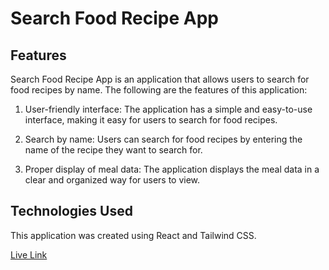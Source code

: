 # Search Food Recipe App

## Features

Search Food Recipe App is an application that allows users to search for food recipes by name. The following are the features of this application:

1. User-friendly interface: The application has a simple and easy-to-use interface, making it easy for users to search for food recipes.

2. Search by name: Users can search for food recipes by entering the name of the recipe they want to search for.

3. Proper display of meal data: The application displays the meal data in a clear and organized way for users to view.

## Technologies Used

This application was created using React and Tailwind CSS.

[Live Link](https://iridescent-sunshine-38efe0.netlify.app/)